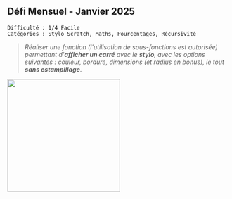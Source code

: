 ## Défi Mensuel - Janvier 2025

```
Difficulté : 1/4 Facile
Catégories : Stylo Scratch, Maths, Pourcentages, Récursivité
```
> *Réaliser une fonction (l'utilisation de sous-fonctions est autorisée) permettant d'**afficher un carré** avec le **stylo**, avec les options suivantes : couleur, bordure, dimensions (et radius en bonus), le tout **sans estampillage***.

<img src="thumb.png" width=256px>
